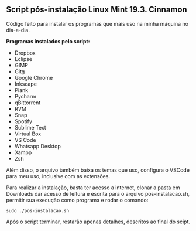 ## Script pós-instalação Linux Mint 19.3. Cinnamon

Código feito para instalar os programas que mais uso na minha máquina no dia-a-dia.

**Programas instalados pelo script:**

- Dropbox
- Eclipse
- GIMP
- Gitg
- Google Chrome
- Inkscape
- Plank
- Pycharm
- qBittorrent
- RVM
- Snap
- Spotify
- Sublime Text
- Virtual Box
- VS Code
- Whatsapp Desktop
- Xampp
- Zsh

Além disso, o arquivo também baixa os temas que uso, configura o VSCode para meu uso, inclusive com as extensões.

Para realizar a instalação, basta ter acesso a internet, clonar a pasta em Downloads dar acesso de leitura e escrita para o arquivo pos-instalacao.sh, permitir sua execução como programa e rodar o comando:

```
sudo ./pos-instalacao.sh
```

Após o script terminar, restarão apenas detalhes, descritos ao final do scipt.
